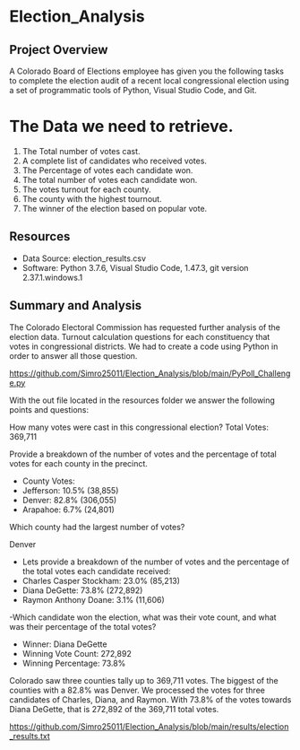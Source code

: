 # Election_Analysis
## Project Overview
A Colorado Board of Elections employee has given you the following tasks to complete the election audit of a recent local congressional election using a set of programmatic tools of Python, Visual Studio Code, and Git.

# The Data we need to retrieve.
 1. The Total number of votes cast.
 2. A complete list of candidates who received votes.
 3. The Percentage of votes each candidate won.
 4. The total number of votes each candidate won.
 5. The votes turnout for each county.
 6. The county with the highest tournout.
 7. The winner of the election based on popular vote.

## Resources

- Data Source: election_results.csv
- Software: Python 3.7.6, Visual Studio Code, 1.47.3, git version 2.37.1.windows.1

## Summary and Analysis

The Colorado Electoral Commission has requested further analysis of the election data. Turnout calculation questions for each constituency that votes in congressional districts. We had to create a code using Python in order to answer all those question.

https://github.com/Simro25011/Election_Analysis/blob/main/PyPoll_Challenge.py

With the out file located in the resources folder we answer the following points and questions:

How many votes were cast in this congressional election?
Total Votes: 369,711

Provide a breakdown of the number of votes and the percentage of total votes for each county in the precinct.
- County Votes:
 - Jefferson: 10.5% (38,855)
 - Denver: 82.8% (306,055)
 - Arapahoe: 6.7% (24,801)

Which county had the largest number of votes?

Denver

- Lets provide a breakdown of the number of votes and the percentage of the total votes each candidate received:
 - Charles Casper Stockham: 23.0% (85,213)
 - Diana DeGette: 73.8% (272,892)
 - Raymon Anthony Doane: 3.1% (11,606)

-Which candidate won the election, what was their vote count, and what was their percentage of the total votes?
 - Winner: Diana DeGette
 - Winning Vote Count: 272,892
 - Winning Percentage: 73.8%

Colorado saw three counties tally up to 369,711 votes. The biggest of the counties with a 82.8% was Denver. We processed the votes for three candidates of Charles, Diana, and Raymon. With 73.8% of the votes towards Diana DeGette, that is 272,892 of the 369,711 total votes.

https://github.com/Simro25011/Election_Analysis/blob/main/results/election_results.txt
